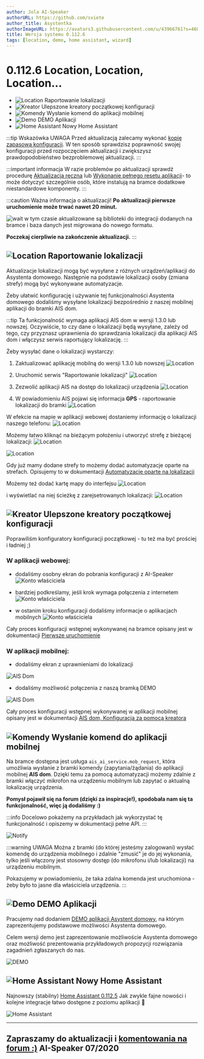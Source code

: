 ```yaml
---
author: Jola AI-Speaker
authorURL: https://github.com/sviete
author_title: Asystentka
authorImageURL: https://avatars3.githubusercontent.com/u/43966761?s=460&v=4
title: Wersja systemu 0.112.6
tags: [location, demo, home assistant, wizard]
---
```


# 0.112.6 Location, Location, Location... 

- ![Location](/img/en/blog/202007/gps.png) Raportowanie lokalizacji
- ![Kreator](/img/en/blog/202007/magic-wand.png) Ulepszone kreatory początkowej konfiguracji
- ![Komendy](/img/en/blog/202007/mobile-request.png) Wysłanie komend do aplikacji mobilnej 
- ![Demo](/img/en/blog/202007/eye.png) DEMO Aplikacji
- ![Home Assistant](/img/en/blog/202007/hass.png) Nowy Home Assistant





<!--truncate-->

:::tip Wskazówka
UWAGA Przed aktualizacją zalecamy wykonać [kopię zapasową konfiguracji](/docs/ais_bramka_configuration_software#kopia-zapasowa-konfiguracji). W ten sposób sprawdzisz poprawność swojej konfiguracji przed rozpoczęciem aktualizacji i zwiększysz prawdopodobieństwo bezproblemowej aktualizacji.
:::

:::important informacja
W razie problemów po aktualizacji sprawdź procedurę [Aktualizacja ręczna](/docs/ais_bramka_update_manual) lub [Wykonanie pełnego resetu aplikacji](/docs/ais_bramka_reset_ais_step_by_step)- to może dotyczyć szczególnie osób, które instalują na bramce dodatkowe niestandardowe komponenty.
:::

:::caution Ważna informacja o aktualizacji!
 **Po aktualizacji pierwsze uruchomienie może trwać nawet 20 minut.**

 ![wait](/img/en/blog/202007/wait.png) w tym czasie aktualizowane są biblioteki do integracji dodanych na bramce i baza danych jest migrowana do nowego formatu.

 **Poczekaj cierpliwie na zakończenie aktualizacji.**
:::


## ![Location](/img/en/blog/202007/gps.png) Raportowanie lokalizacji

Aktualizacje lokalizacji mogą być wysyłane z różnych urządzeń/aplikacji do Asystenta domowego. Następnie na podstawie lokalizacji osoby (zmiana strefy) mogą być wykonywane automatyzacje.

Żeby ułatwić konfigurację i używanie tej funkcjonalności Asystenta domowego dodaliśmy wysyłane lokalizacji bezpośrednio z naszej mobilnej aplikacji do bramki AIS dom. 

:::tip Ta funkcjonalność wymaga aplikacji AIS dom w wersji 1.3.0 lub nowszej.
Oczywiście, to czy dane o lokalizacji będą wysyłane, zależy od tego, czy przyznasz uprawnienia do sprawdzania lokalizacji dla aplikacji AIS dom i włączysz serwis raportujący lokalizację.
:::

Żeby wysyłać dane o lokalizacji wystarczy:

1. Zaktualizować aplikację mobilną do wersji 1.3.0 lub nowszej
![Location](/img/en/blog/202007/mob_app_version.png)

2. Uruchomić serwis "Raportowanie lokalizacji"
![Location](/img/en/blog/202007/mob_app_location_1.png)

3. Zezwolić aplikacji AIS na dostęp do lokalizacji urządzenia
![Location](/img/en/blog/202007/mob_app_location_2.png)

4. W powiadomieniu AIS pojawi się informacja **GPS** - raportowanie lokalizacji do bramki
![Location](/img/en/blog/202007/mob_app_location_3.png)

W efekcie na mapie w aplikacji webowej dostaniemy informację o lokalizacji naszego telefonu: 
![Location](/img/en/blog/202007/location_in_web_app1.png)

Możemy łatwo kliknąć na bieżącym położeniu i utworzyć strefę z bieżącej lokalizacji:
![Location](/img/en/blog/202007/location_in_web_app2.png)

![Location](/img/en/blog/202007/location_in_web_app3.png)

Gdy już mamy dodane strefy to możemy dodać automatyzacje oparte na strefach. 
Opisujemy to w dokumentacji [Automatyzacje oparte na lokalizacji](/docs/ais_bramka_presence_detection) 


Możemy też dodać kartę mapy do interfejsu
![Location](/img/en/blog/202007/location_in_web_app6.png)

i wyświetlać na niej ścieżkę z zarejsetrowanych lokalizacji:
![Location](/img/en/blog/202007/location_in_web_app5.png)



## ![Kreator](/img/en/blog/202007/magic-wand.png) Ulepszone kreatory początkowej konfiguracji

Poprawiliśm konfiguratory konfiguracji początkowej - tu też ma być prościej i ładniej ;) 

### W aplikacji webowej:

- dodaliśmy osobny ekran do pobrania konfiguracji z AI-Speaker
![Konto właściciela](/img/en/bramka/onboarding_step_1_1.png)

- bardziej podkreślamy, jeśli krok wymaga połączenia z internetem
![Konto właściciela](/img/en/bramka/onboarding_step_2_0.png)

- w ostanim kroku konfiguracji dodaliśmy informacje o aplikacjach mobilnych
![Konto właściciela](/img/en/blog/202007/wizard_mob_app.png)

Cały proces konfiguracji wstępnej wykonywanej na bramce opisany jest w dokumentacji [Pierwsze uruchomienie](/docs/ais_bramka_first_run_step_account)


### W aplikacji mobilnej:

- dodaliśmy ekran z uprawnieniami do lokalizacji
<img src="/img/en/frontend/ais_dom_wizard_1_1_mob_apk.png" alt="AIS Dom"/>

- dodaliśmy możliwość połączenia z naszą bramką DEMO
<img src="/img/en/frontend/ais_dom_wizard_3_mob_apk.png" alt="AIS Dom"/>

Cały proces konfiguracji wstępnej wykonywanej w aplikacji mobilnej opisany jest w dokumentacji [AIS dom, Konfiguracja za pomocą kreatora](/docs/ais_app_android_dom#konfiguracja-za-pomocą-kreatora)


## ![Komendy](/img/en/blog/202007/mobile-request.png) Wysłanie komend do aplikacji mobilnej 

Na bramce dostępna jest usługa ``ais_ai_service.mob_request``, która umożliwia wysłanie z bramki komendy (zapytania/żądania) do aplikacji mobilnej **AIS dom**.
Dzięki temu za pomocą automatyzacji możemy zdalnie z bramki włączyć mikrofon na urządzeniu mobilnym lub zapytać o aktualną lokalizację urządzenia. 

**Pomysł pojawił się na forum (dzięki za inspiracje!), spodobała nam się ta funkcjonalność, więc ją dodaliśmy :)**

:::info
Docelowo pokażemy na przykładach jak wykorzystać tę funkcjonalność i opiszemy w dokumentacji pełne API.
:::

![Notify](/img/en/blog/202007/mic_on_service.png)


:::warning UWAGA
Można z bramki (do której jesteśmy zalogowani) wysłać komendę do urządzenia mobilnego i zdalnie "zmusić" je do jej wykonania, tylko jeśli włączony jest stosowny dostęp (do mikrofonu i/lub lokalizacji) na urządzeniu mobilnym.

Pokazujemy w powiadomieniu, że taka zdalna komenda jest uruchomiona - żeby było to jasne dla właściciela urządzenia.
:::


## ![Demo](/img/en/blog/202007/eye.png) DEMO Aplikacji


Pracujemy nad dodaniem [DEMO aplikacji Asystent domowy](https://demo.ai-speaker.com/), na którym zaprezentujemy podstawowe możliwości Asystenta domowego.

Celem wersji demo jest zaprezentowanie możliwoście Asystenta domowego oraz możliwość prezentowania przykładowych propozycji rozwiązania zagadnień zgłaszanych do nas.


![DEMO](/img/en/blog/202007/demo.png)




## ![Home Assistant](/img/en/blog/202007/hass.png) Nowy Home Assistant


Najnowszy (stabilny) [Home Assistant 0.112.5](https://www.home-assistant.io/blog/2020/07/01/release-112/)
Jak zwykle fajne nowości i kolejne integracje łatwo dostępne z poziomu aplikacji 🥳

![Home Assistant](/img/en/blog/202007/ha_0.112.png)



----
Zapraszamy do aktualizacji i [komentowania na forum :)](https://ai-speaker.discourse.group/)
AI-Speaker 07/2020
----
